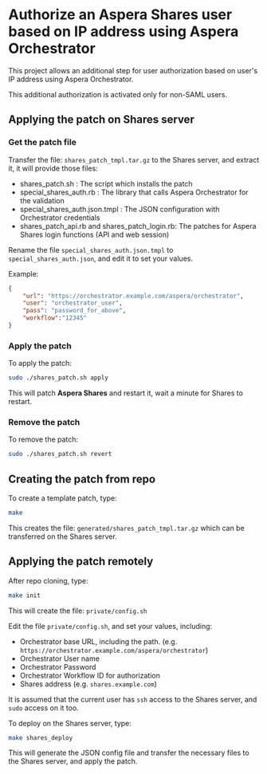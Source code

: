 # Authorize an Aspera Shares user based on IP address using Aspera Orchestrator

This project allows an additional step for user authorization based on user's IP address using Aspera Orchestrator.

This additional authorization is activated only for non-SAML users.

## Applying the patch on Shares server

### Get the patch file

Transfer the file: `shares_patch_tmpl.tar.gz` to the Shares server, and extract it, it will provide those files:

- shares_patch.sh : The script which installs the patch
- special_shares_auth.rb : The library that calls Aspera Orchestrator for the validation
- special_shares_auth.json.tmpl : The JSON configuration with Orchestrator credentials
- shares_patch_api.rb and shares_patch_login.rb: The patches for Aspera Shares login functions (API and web session)

Rename the file `special_shares_auth.json.tmpl` to `special_shares_auth.json`, and edit it to set your values.

Example:

```json
{
    "url": "https://orchestrator.example.com/aspera/orchestrator",
    "user": "orchestrator_user",
    "pass": "password_for_above",
    "workflow":"12345"
}
```

### Apply the patch

To apply the patch:

```bash
sudo ./shares_patch.sh apply
```

This will patch **Aspera Shares** and restart it, wait a minute for Shares to restart.

### Remove the patch

To remove the patch:

```bash
sudo ./shares_patch.sh revert
```

## Creating the patch from repo

To create a template patch, type:

```bash
make
```

This creates the file: `generated/shares_patch_tmpl.tar.gz` which can be transferred on the Shares server.

## Applying the patch remotely

After repo cloning, type:

```bash
make init
```

This will create the file: `private/config.sh`

Edit the file `private/config.sh`, and set your values, including:

- Orchestrator base URL, including the path. (e.g. `https://orchestrator.example.com/aspera/orchestrator`)
- Orchestrator User name
- Orchestrator Password
- Orchestrator Workflow ID for authorization
- Shares address (e.g. `shares.example.com`)

It is assumed that the current user has `ssh` access to the Shares server, and `sudo` access on it too.

To deploy on the Shares server, type:

```bash
make shares_deploy
```

This will generate the JSON config file and transfer the necessary files to the Shares server, and apply the patch.

